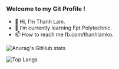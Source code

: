 ### Welcome to my Git Profile !

- 👋 Hi, I’m Thanh Lam.
- 🌱 I’m currently learning Fpt Polytechnic.
- 📫 How to reach me fb.com/thanhlamko.

![Anurag's GitHub stats](https://github-readme-stats.vercel.app/api?username=thanhlamm&theme=dark&show_icons=true)


![Top Langs](https://github-readme-stats.vercel.app/api/top-langs/?username=thanhlamm&layout=compact)
